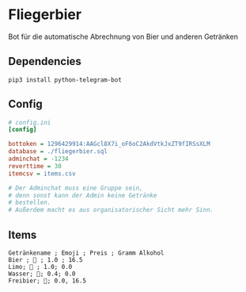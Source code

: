 # Fliegerbier

Bot für die automatische Abrechnung von
Bier und anderen Getränken

## Dependencies
```
pip3 install python-telegram-bot
```

## Config
```ini
# config.ini
[config]

bottoken = 1296429914:AAGcl8X7i_oF6oC2AkdVtkJxZT9fIRSsXLM
database = ./fliegerbier.sql
adminchat = -1234
reverttime = 30
itemcsv = items.csv

# Der Adminchat muss eine Gruppe sein,
# denn sonst kann der Admin keine Getränke
# bestellen.
# Außerdem macht es aus organisatorischer Sicht mehr Sinn.

```
## Items
```csv
Getränkename ; Emoji ; Preis ; Gramm Alkohol
Bier ; 🍺 ; 1.0 ; 16.5
Limo; 🧃 ; 1.0; 0.0
Wasser; 🌊; 0.4; 0.0
Freibier; 🍺; 0.0, 16.5
```
